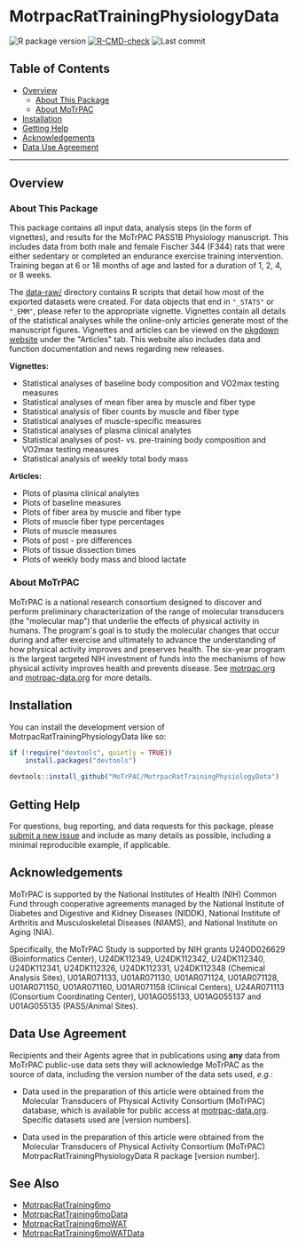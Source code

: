 # MotrpacRatTrainingPhysiologyData

<!-- badges: start -->

![R package version](https://img.shields.io/github/r-package/v/PNNL-Comp-Mass-Spec/MotrpacRatTrainingPhysiologyData?label=R%20package)
[![R-CMD-check](https://github.com/PNNL-Comp-Mass-Spec/MotrpacRatTrainingPhysiologyData/actions/workflows/R-CMD-check.yaml/badge.svg)](https://github.com/PNNL-Comp-Mass-Spec/MotrpacRatTrainingPhysiologyData/actions/workflows/R-CMD-check.yaml)
![Last commit](https://img.shields.io/github/last-commit/PNNL-Comp-Mass-Spec/MotrpacRatTrainingPhysiologyData/master)

<!-- badges: end -->

## Table of Contents

* [Overview](#overview)
  * [About This Package](#about-this-package)
  * [About MoTrPAC](#about-motrpac)
* [Installation](#installation)
* [Getting Help](#getting-help)
* [Acknowledgements](#acknowledgements)
* [Data Use Agreement](#data-use-agreement)

***

## Overview

### About This Package

This package contains all input data, analysis steps (in the form of vignettes), and results for the MoTrPAC PASS1B Physiology manuscript. This includes data from both male and female Fischer 344 (F344) rats that were either sedentary or completed an endurance exercise training intervention. Training began at 6 or 18 months of age and lasted for a duration of 1, 2, 4, or 8 weeks.

The [data-raw/](https://github.com/MoTrPAC/MotrpacRatTrainingPhysiologyData/tree/master/data-raw) directory contains R scripts that detail how most of the exported datasets were created. For data objects that end in `"_STATS"` or `"_EMM"`, please refer to the appropriate vignette. Vignettes contain all details of the statistical analyses while the online-only articles generate most of the manuscript figures. Vignettes and articles can be viewed on the [pkgdown website](https://motrpac.github.io/MotrpacRatTrainingPhysiologyData/) under the "Articles" tab. This website also includes data and function documentation and news regarding new releases.

**Vignettes:**

* Statistical analyses of baseline body composition and VO2max testing measures
* Statistical analyses of mean fiber area by muscle and fiber type
* Statistical analysis of fiber counts by muscle and fiber type
* Statistical analyses of muscle-specific measures 
* Statistical analyses of plasma clinical analytes
* Statistical analyses of post- vs. pre-training body composition and VO2max testing measures
* Statistical analysis of weekly total body mass

**Articles:**

* Plots of plasma clinical analytes
* Plots of baseline measures
* Plots of fiber area by muscle and fiber type
* Plots of muscle fiber type percentages
* Plots of muscle measures
* Plots of post - pre differences
* Plots of tissue dissection times
* Plots of weekly body mass and blood lactate


### About MoTrPAC

MoTrPAC is a national research consortium designed to discover and perform preliminary characterization of the range of molecular transducers (the "molecular map") that underlie the effects of physical activity in humans. The program's goal is to study the molecular changes that occur during and after exercise and ultimately to advance the understanding of how physical activity improves and preserves health. The six-year program is the largest targeted NIH investment of funds into the mechanisms of how physical activity improves health and prevents disease. See [motrpac.org](https://www.motrpac.org/) and [motrpac-data.org](https://motrpac-data.org/) for more details.

## Installation

You can install the development version of MotrpacRatTrainingPhysiologyData like so:

``` r
if (!require("devtools", quietly = TRUE))
    install.packages("devtools")

devtools::install_github("MoTrPAC/MotrpacRatTrainingPhysiologyData")
```

## Getting Help

For questions, bug reporting, and data requests for this package, please [submit a new issue](https://github.com/MoTrPAC/MotrpacRatTrainingPhysiologyData/issues) and include as many details as possible, including a minimal reproducible example, if applicable.

## Acknowledgements

MoTrPAC is supported by the National Institutes of Health (NIH) Common Fund through cooperative agreements managed by the National Institute of Diabetes and Digestive and Kidney Diseases (NIDDK), National Institute of Arthritis and Musculoskeletal Diseases (NIAMS), and National Institute on Aging (NIA).

Specifically, the MoTrPAC Study is supported by NIH grants U24OD026629 (Bioinformatics Center), U24DK112349, U24DK112342, U24DK112340, U24DK112341, U24DK112326, U24DK112331, U24DK112348 (Chemical Analysis Sites), U01AR071133, U01AR071130, U01AR071124, U01AR071128, U01AR071150, U01AR071160, U01AR071158 (Clinical Centers), U24AR071113 (Consortium Coordinating Center), U01AG055133, U01AG055137 and U01AG055135 (PASS/Animal Sites).

## Data Use Agreement

Recipients and their Agents agree that in publications using **any** data from MoTrPAC public-use data sets they will acknowledge MoTrPAC as the source of data, including the version number of the data sets used, *e.g.*:

-   Data used in the preparation of this article were obtained from the Molecular Transducers of Physical Activity Consortium (MoTrPAC) database, which is available for public access at [motrpac-data.org](motrpac-data.org). Specific datasets used are [version numbers].

-   Data used in the preparation of this article were obtained from the Molecular Transducers of Physical Activity Consortium (MoTrPAC) MotrpacRatTrainingPhysiologyData R package [version number].

## See Also

- [MotrpacRatTraining6mo](https://github.com/MoTrPAC/MotrpacRatTraining6mo/)
- [MotrpacRatTraining6moData](https://github.com/MoTrPAC/MotrpacRatTraining6moData/)
- [MotrpacRatTraining6moWAT](https://github.com/MoTrPAC/MotrpacRatTraining6moWAT/)
- [MotrpacRatTraining6moWATData](https://github.com/MoTrPAC/MotrpacRatTraining6moWATData/)
